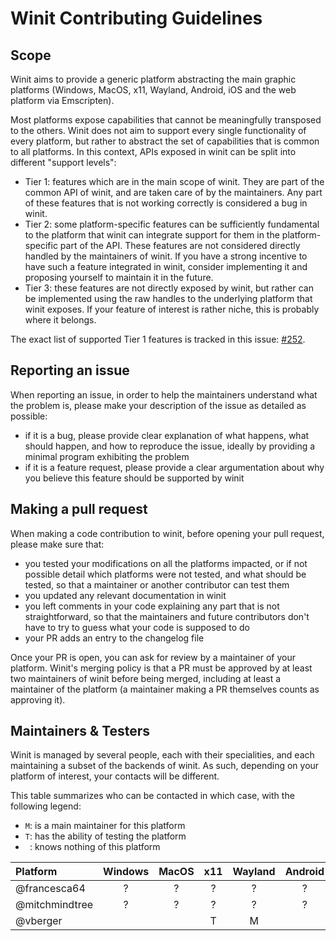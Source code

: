 # Winit Contributing Guidelines

## Scope

Winit aims to provide a generic platform abstracting the main graphic platforms (Windows, MacOS, x11, 
Wayland, Android, iOS and the web platform via Emscripten).

Most platforms expose capabilities that cannot be meaningfully transposed to the others. Winit does not
aim to support every single functionality of every platform, but rather to abstract the set of
capabilities that is common to all platforms. In this context, APIs exposed in winit can be split into
different "support levels":

- Tier 1: features which are in the main scope of winit. They are part of the common API of winit, and
  are taken care of by the maintainers. Any part of these features that is not working correctly is
  considered a bug in winit.
- Tier 2: some platform-specific features can be sufficiently fundamental to the platform that winit can
  integrate support for them in the platform-specific part of the API. These features are not considered
  directly handled by the maintainers of winit. If you have a strong incentive to have such a feature
  integrated in winit, consider implementing it and proposing yourself to maintain it in the future.
- Tier 3: these features are not directly exposed by winit, but rather can be implemented using the
  raw handles to the underlying platform that winit exposes. If your feature of interest is rather
  niche, this is probably where it belongs.

The exact list of supported Tier 1 features is tracked in this issue:
[#252](https://github.com/tomaka/winit/issues/252).

## Reporting an issue

When reporting an issue, in order to help the maintainers understand what the problem is, please make 
your description of the issue as detailed as possible:

- if it is a bug, please provide clear explanation of what happens, what should happen, and how to
  reproduce the issue, ideally by providing a minimal program exhibiting the problem
- if it is a feature request, please provide a clear argumentation about why you believe this feature
  should be supported by winit

## Making a pull request

When making a code contribution to winit, before opening your pull request, please make sure that:

- you tested your modifications on all the platforms impacted, or if not possible detail which platforms
  were not tested, and what should be tested, so that a maintainer or another contributor can test them
- you updated any relevant documentation in winit
- you left comments in your code explaining any part that is not straightforward, so that the 
  maintainers and future contributors don't have to try to guess what your code is supposed to do
- your PR adds an entry to the changelog file

Once your PR is open, you can ask for review by a maintainer of your platform. Winit's merging policy
is that a PR must be approved by at least two maintainers of winit before being merged, including
at least a maintainer of the platform (a maintainer making a PR themselves counts as approving it).

## Maintainers & Testers

Winit is managed by several people, each with their specialities, and each maintaining a subset of the
backends of winit. As such, depending on your platform of interest, your contacts will be different.

This table summarizes who can be contacted in which case, with the following legend:

- `M`: is a main maintainer for this platform
- `T`: has the ability of testing the platform
- ` `: knows nothing of this platform

| Platform | Windows | MacOS | x11 | Wayland | Android | iOS | Emscripten |
| :--- | :---: | :---: | :---: | :---: | :---: | :---: | :---: |
| @francesca64 | ? | ? | ? | ? | ? | ? | ? |
| @mitchmindtree | ? | ? | ? | ? | ? | ? | ? |
| @vberger |  |  | T | M |  |  |  |
